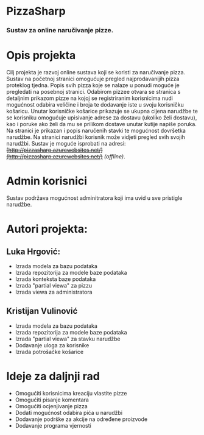 # PizzaSharp
### Sustav za online naručivanje pizze.

# Opis projekta
Cilj projekta je razvoj online sustava koji se koristi za naručivanje pizza. Sustav na početnoj stranici omogućuje pregled najprodavanijih pizza proteklog tjedna. Popis svih pizza koje se nalaze u ponudi moguće je pregledati na posebnoj stranici. Odabirom pizzee otvara se stranica s detaljnim prikazom pizze na kojoj se registriranim korisnicima nudi mogućnost odabira veličine i broja te dodavanje iste u svoju korisničku košaricu. Unutar korisničke košarice prikazuje se ukupna cijena narudžbe te se korisniku omogućuje upisivanje adrese za dostavu (ukoliko želi dostavu), kao i poruke ako želi da mu se prilikom dostave unutar kutije napiše poruka. Na stranici je prikazan i popis naručenih stavki te mogućnost dovršetka narudžbe. Na stranici narudžbi korisnik može vidjeti pregled svih svojih narudžbi. Sustav je moguće isprobati na adresi: ~~[http://pizzasharp.azurewebsites.net/](http://pizzasharp.azurewebsites.net/)~~ *(offline)*.

# Admin korisnici
Sustav podržava mogućnost adminitratora koji ima uvid u sve pristigle narudžbe.

# Autori projekta:
## Luka Hrgović:
* Izrada modela za bazu podataka
* Izrada repozitorija za modele baze podataka
* Izrada konteksta baze podataka
* Izrada "partial viewa" za pizzu
* Izrada viewa za administratora

## Kristijan Vulinović
* Izrada modela za bazu podataka
* Izrada repozitorija za modele baze podataka
* Izrada "partial viewa" za stavku narudžbe
* Dodavanje uloga za korisnike
* Izrada potrošačke košarice

# Ideje za daljnji rad
* Omogućiti korisnicima kreaciju vlastite pizze
* Omogućiti pisanje komentara
* Omogućiti ocjenjivanje pizza
* Dodati mogućnost odabira pića u narudžbi
* Dodavanje podrške za akcije na određene proizvode
* Dodavanje programa vjernosti
